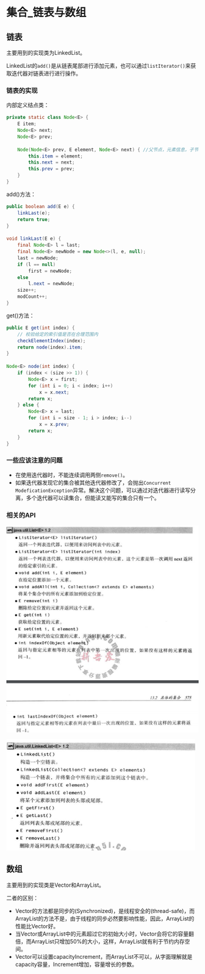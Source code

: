 # 集合\_链表与数组

## 链表

主要用到的实现类为LinkedList。

LinkedList的`add()`是从链表尾部进行添加元素，也可以通过`listIterator()`来获取迭代器对链表进行进行操作。

### 链表的实现

内部定义结点类：

```java
private static class Node<E> {
    E item;
    Node<E> next;
    Node<E> prev;

    Node(Node<E> prev, E element, Node<E> next) { //父节点，元素信息，子节点
        this.item = element;
        this.next = next;
        this.prev = prev;
    }
}
```

add\(\)方法：

```java
public boolean add(E e) {
    linkLast(e);
    return true;
}

void linkLast(E e) {
    final Node<E> l = last;
    final Node<E> newNode = new Node<>(l, e, null);
    last = newNode;
    if (l == null)
        first = newNode;
    else
        l.next = newNode;
    size++;
    modCount++;
}
```

get\(\)方法：

```java
public E get(int index) {  
    // 校验给定的索引值是否在合理范围内  
    checkElementIndex(index);  
    return node(index).item;  
}  

Node<E> node(int index) {  
    if (index < (size >> 1)) {  
        Node<E> x = first;  
        for (int i = 0; i < index; i++)  
            x = x.next;  
        return x;  
    } else {  
        Node<E> x = last;  
        for (int i = size - 1; i > index; i--)  
            x = x.prev;  
        return x;  
    }  
}
```

### 一些应该注意的问题

* 在使用迭代器时，不能连续调用两侧`remove()`。
* 如果迭代器发现它的集合被其他迭代器修改了，会抛出`Concurrent ModeficationException`异常。解决这个问题，可以通过对迭代器进行读写分离，多个迭代器可以读集合，但能读又能写的集合只有一个。

### 相关的API

![](/assets/ListAPI.png)

![](/assets/LinkedListAPI.png)

## 数组

主要用到的实现类是Vector和ArrayList。

二者的区别：

* Vector的方法都是同步的\(Synchronized\)，是线程安全的\(thread-safe\)，而ArrayList的方法不是，由于线程的同步必然要影响性能，因此，ArrayList的性能比Vector好。
* 当Vector或ArrayList中的元素超过它的初始大小时，Vector会将它的容量翻倍，而ArrayList只增加50%的大小，这样，ArrayList就有利于节约内存空间。
* Vector可以设置capacityIncrement，而ArrayList不可以，从字面理解就是capacity容量，Increment增加，容量增长的参数。



